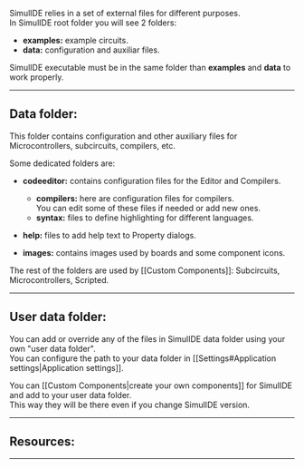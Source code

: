 SimulIDE relies in a set of external files for different purposes.<br>
In SimulIDE root folder you will see 2 folders:<br>
- **examples:** example circuits.<br>
- **data:** configuration and auxiliar files.<br>

SimulIDE executable must be in the same folder than **examples** and **data** to work properly.<br>

---

## Data folder:
This folder contains configuration and other auxiliary files for Microcontrollers, subcircuits, compilers, etc.<br>

Some dedicated folders are:<br>
- **codeeditor:** contains configuration files for the Editor and Compilers.<br>
    - **compilers:** here are configuration files for compilers.<br>
       You can edit some of these files if needed or add new ones.<br>
    - **syntax:** files to define highlighting for different languages.<br>

- **help:** files to add help text to Property dialogs.<br>

- **images:** contains images used by boards and some component icons.<br>

The rest of the folders are used by [[Custom Components]]: Subcircuits, Microcontrollers, Scripted.

---

## User data folder:
You can add or override any of the files in SimulIDE data folder using your own "user data folder".<br>
You can configure the path to your data folder in [[Settings#Application settings|Application settings]].

You can [[Custom Components|create your own components]] for SimulIDE and add to your user data folder.<br>
This way they will be there even if you change SimulIDE version.<br>

---

## Resources:

---

